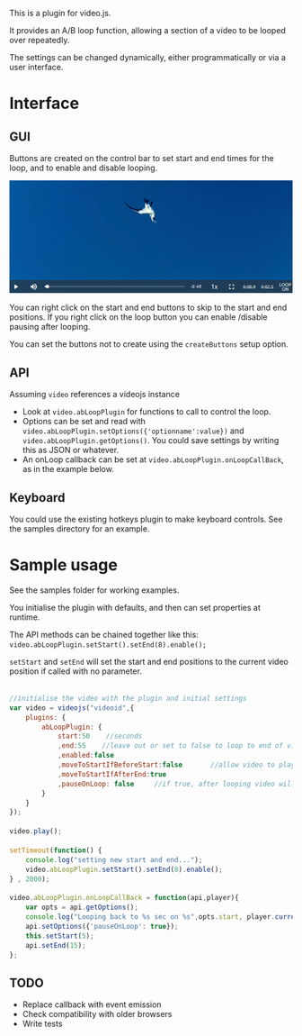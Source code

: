 This is a plugin for video.js.

It provides an A/B loop function, allowing a section of a video to be looped over repeatedly.

The settings can be changed dynamically, either programmatically or via a user interface.

Interface
=========

GUI
---

Buttons are created on the control bar to set start and end times for the loop, and to enable and disable looping.

![GUI screeshot](/images/interfaceScreenshot.png "GUI screeshot")

You can right click on the start and end buttons to skip to the start and end positions. If you right click on the loop
button you can enable /disable pausing after looping.  

You can set the buttons not to create using the ```createButtons``` setup option.

API
---

Assuming ```video``` references a videojs instance 
* Look at ```video.abLoopPlugin``` for functions to call to control the loop.
* Options can be set and read with ```video.abLoopPlugin.setOptions({'optionname':value})``` and ```video.abLoopPlugin.getOptions()```. You could save settings by writing this as JSON or whatever.
* An onLoop callback can be set at ```video.abLoopPlugin.onLoopCallBack```, as in the example below.

Keyboard
--------

You could use the existing hotkeys plugin to make keyboard controls. See the samples directory for an example.

Sample usage
============

See the samples folder for working examples. 

You initialise the plugin with defaults, and then can set properties at runtime.

The API methods can be chained together like this: ```video.abLoopPlugin.setStart().setEnd(8).enable();```

```setStart``` and ```setEnd``` will set the start and end positions to the current video position if called with no parameter.

```javascript

//initialise the video with the plugin and initial settings
var video = videojs("videoid",{
	plugins: {
		abLoopPlugin: {
			start:50    //seconds
			,end:55    //leave out or set to false to loop to end of video
			,enabled:false
			,moveToStartIfBeforeStart:false       //allow video to play normally before the loop section?
			,moveToStartIfAfterEnd:true
			,pauseOnLoop: false     //if true, after looping video will pause
		}
	}
});

video.play();

setTimeout(function() { 
	console.log("setting new start and end...");
	video.abLoopPlugin.setStart().setEnd(8).enable();
} , 2000);

video.abLoopPlugin.onLoopCallBack = function(api,player){
	var opts = api.getOptions();
	console.log("Looping back to %s sec on %s",opts.start, player.currentSrc() );
	api.setOptions({'pauseOnLoop': true}); 
	this.setStart(5);
	api.setEnd(15);
};
```

TODO
----

* Replace callback with event emission
* Check compatibility with older browsers
* Write tests
